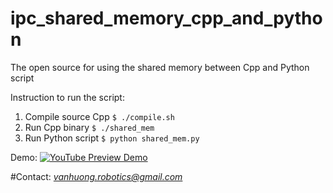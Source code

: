 # ipc_shared_memory_cpp_and_python
The open source for using the shared memory between Cpp and Python script

Instruction to run the script:
1. Compile source Cpp
  `$ ./compile.sh`
3. Run Cpp binary
  `$ ./shared_mem`
5. Run Python script
   `$ python shared_mem.py`
   
Demo:
[![YouTube Preview Demo]()](https://www.youtube.com/watch?v=JoWIE2bbRfg)


#Contact:
<i>vanhuong.robotics@gmail.com</i>

